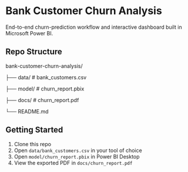 # Bank Customer Churn Analysis

End-to-end churn-prediction workflow and interactive dashboard built in Microsoft Power BI.

## Repo Structure
bank-customer-churn-analysis/

├── data/ # bank_customers.csv

├── model/ # churn_report.pbix

├── docs/ # churn_report.pdf

└── README.md

## Getting Started
1. Clone this repo  
2. Open `data/bank_customers.csv` in your tool of choice  
3. Open `model/churn_report.pbix` in Power BI Desktop  
4. View the exported PDF in `docs/churn_report.pdf`
